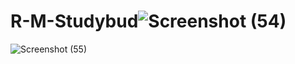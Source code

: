 # R-M-Studybud![Screenshot (54)](https://user-images.githubusercontent.com/70919673/207812824-bb531fc3-35de-4f08-a083-57022fcaba47.png)

![Screenshot (55)](https://user-images.githubusercontent.com/70919673/207812869-f604d371-c16d-4b49-b814-f1a804d592ea.png)
